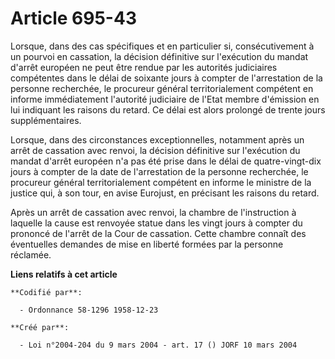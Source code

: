 # Article 695-43

Lorsque, dans des cas spécifiques et en particulier si, consécutivement à un pourvoi en cassation, la décision définitive sur
l'exécution du mandat d'arrêt européen ne peut être rendue par les autorités judiciaires compétentes dans le délai de
soixante jours à compter de l'arrestation de la personne recherchée, le procureur général territorialement compétent en
informe immédiatement l'autorité judiciaire de l'Etat membre d'émission en lui indiquant les raisons du retard. Ce délai est
alors prolongé de trente jours supplémentaires.

Lorsque, dans des circonstances exceptionnelles, notamment après un arrêt de cassation avec renvoi, la décision définitive
sur l'exécution du mandat d'arrêt européen n'a pas été prise dans le délai de quatre-vingt-dix jours à compter de la date de
l'arrestation de la personne recherchée, le procureur général territorialement compétent en informe le ministre de la justice
qui, à son tour, en avise Eurojust, en précisant les raisons du retard.

Après un arrêt de cassation avec renvoi, la chambre de l'instruction à laquelle la cause est renvoyée statue dans les vingt
jours à compter du prononcé de l'arrêt de la Cour de cassation. Cette chambre connaît des éventuelles demandes de mise en
liberté formées par la personne réclamée.

**Liens relatifs à cet article**

	**Codifié par**:

	  - Ordonnance 58-1296 1958-12-23

	**Créé par**:

	  - Loi n°2004-204 du 9 mars 2004 - art. 17 () JORF 10 mars 2004
